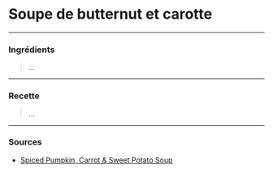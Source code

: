 # Soupe de butternut et carotte

---

### Ingrédients

> ...

---

### Recette

> ...

---

### Sources

* [Spiced Pumpkin, Carrot & Sweet Potato Soup](https://fussfreeflavours.com/spiced-pumpkin-carrot-sweet-potato-soup/)
